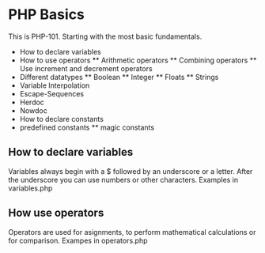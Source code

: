 # PHP Basics

This is PHP-101. Starting with the most basic fundamentals.

- How to declare variables
- How to use operators
  ** Arithmetic operators
  ** Combining operators
  \*\* Use increment and decrement operators
- Different datatypes
  ** Boolean
  ** Integer
  ** Floats
  ** Strings
- Variable Interpolation
- Escape-Sequences
- Herdoc
- Nowdoc
- How to declare constants
- predefined constants
  \*\* magic constants

## How to declare variables

Variables always begin with a $ followed by an underscore or a letter. After the underscore you can use numbers or other characters.
Examples in variables.php

## How use operators

Operators are used for asignments, to perform mathematical calculations or for comparison.
Exampes in operators.php
